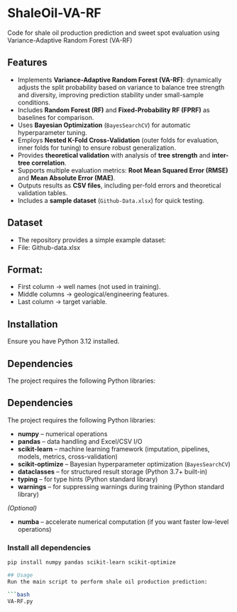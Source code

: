 # ShaleOil-VA-RF
Code for shale oil production prediction and sweet spot evaluation using Variance-Adaptive Random Forest (VA-RF)

## Features
- Implements **Variance-Adaptive Random Forest (VA-RF)**: dynamically adjusts the split probability based on variance to balance tree strength and diversity, improving prediction stability under small-sample conditions.  
- Includes **Random Forest (RF)** and **Fixed-Probability RF (FPRF)** as baselines for comparison.  
- Uses **Bayesian Optimization** (`BayesSearchCV`) for automatic hyperparameter tuning.  
- Employs **Nested K-Fold Cross-Validation** (outer folds for evaluation, inner folds for tuning) to ensure robust generalization.  
- Provides **theoretical validation** with analysis of **tree strength** and **inter-tree correlation**.  
- Supports multiple evaluation metrics: **Root Mean Squared Error (RMSE)** and **Mean Absolute Error (MAE)**.  
- Outputs results as **CSV files**, including per-fold errors and theoretical validation tables.  
- Includes a **sample dataset** (`Github-Data.xlsx`) for quick testing.  

## Dataset
- The repository provides a simple example dataset:
- File: Github-data.xlsx

## Format:
- First column → well names (not used in training).
- Middle columns → geological/engineering features.
- Last column → target variable.

## Installation
Ensure you have Python 3.12 installed. 

## Dependencies
The project requires the following Python libraries:
## Dependencies
The project requires the following Python libraries:

- **numpy** – numerical operations  
- **pandas** – data handling and Excel/CSV I/O  
- **scikit-learn** – machine learning framework (imputation, pipelines, models, metrics, cross-validation)  
- **scikit-optimize** – Bayesian hyperparameter optimization (`BayesSearchCV`)  
- **dataclasses** – for structured result storage (Python 3.7+ built-in)  
- **typing** – for type hints (Python standard library)  
- **warnings** – for suppressing warnings during training (Python standard library)  

*(Optional)*  
- **numba** – accelerate numerical computation (if you want faster low-level operations)  

### Install all dependencies
```bash
pip install numpy pandas scikit-learn scikit-optimize

## Usage
Run the main script to perform shale oil production prediction:

```bash
VA-RF.py
```

